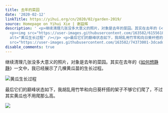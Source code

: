 ```yaml
---
title: 去年的菜园
date: '2020-02-12'
linkTitle: https://yihui.org/cn/2020/02/garden-2019/
source: Homepage on Yihui Xie | 谢益辉
description: ' <p>继续清理几张没多大意义的照片，对象是去年的菜园。其实在去年的《<a href="/cn/2019/07/inner-peace/">如何想静静</a>》一文中，我已经展示了几棵黄瓜苗的生长过程。</p>
  <p><img src="https://user-images.githubusercontent.com/163582/61556189-db864600-aa26-11e9-9a18-1ee09c0420f7.jpg#full"
  alt="黄瓜生长过程" /></p> <p>最后它们的巅峰状态如下，我胡乱用竹竿和向日葵杆搭的架子不够它们爬了，不过其实黄瓜也不用爬那么高。</p> <p><img
  src="https://user-images.githubusercontent.com/163582/74373001-3dcadd80-4da1-11ea-9992-7e1dab73e3c2.jpg"  ...'
disable_comments: true
---
```

 <p>继续清理几张没多大意义的照片，对象是去年的菜园。其实在去年的《<a href="/cn/2019/07/inner-peace/">如何想静静</a>》一文中，我已经展示了几棵黄瓜苗的生长过程。</p> <p><img src="https://user-images.githubusercontent.com/163582/61556189-db864600-aa26-11e9-9a18-1ee09c0420f7.jpg#full" alt="黄瓜生长过程" /></p> <p>最后它们的巅峰状态如下，我胡乱用竹竿和向日葵杆搭的架子不够它们爬了，不过其实黄瓜也不用爬那么高。</p> <p><img src="https://user-images.githubusercontent.com/163582/74373001-3dcadd80-4da1-11ea-9992-7e1dab73e3c2.jpg"  ...